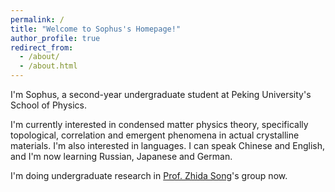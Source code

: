 ```yaml
---
permalink: /
title: "Welcome to Sophus's Homepage!"
author_profile: true
redirect_from: 
  - /about/
  - /about.html
---
```


I'm Sophus, a second-year undergraduate student at Peking University's School of Physics.

I'm currently interested in condensed matter physics theory, specifically topological, correlation and emergent phenomena in actual crystalline materials. I'm also interested in languages. I can speak Chinese and English, and I'm now learning Russian, Japanese and German.

I'm doing undergraduate research in [Prof. Zhida Song](https://scholar.google.com/citations?user=85T_dPEAAAAJ&hl=en)'s group now.
